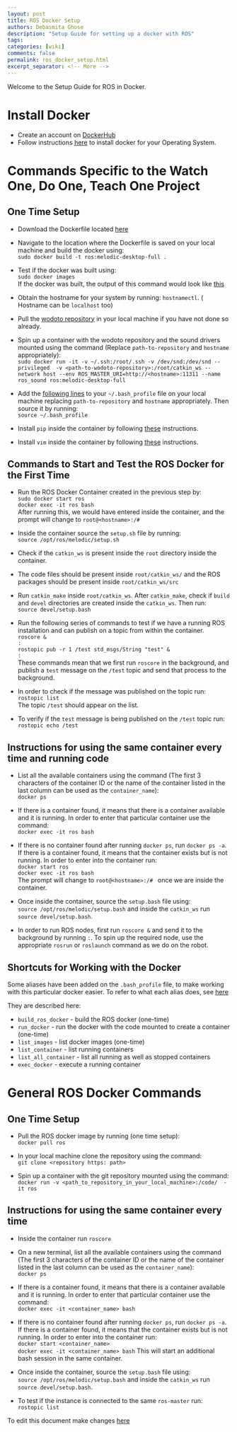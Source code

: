 ```yaml
---
layout: post
title: ROS Docker Setup
authors: Debasmita Ghose
description: "Setup Guide for setting up a docker with ROS"
tags: 
categories: [wiki]
comments: false
permalink: ros_docker_setup.html
excerpt_separator: <!-- More -->
---
```


Welcome to the Setup Guide for ROS in Docker. 

<!-- More -->


# Install Docker
 
- Create an account on [DockerHub](https://hub.docker.com/)
- Follow instructions [here](https://docs.docker.com/get-docker/) to install docker for your Operating System. 


# Commands Specific to the Watch One, Do One, Teach One Project

## One Time Setup

- Download the Dockerfile located [here](https://github.com/ScazLab/wodoto/blob/master/Docker_Files/Dockerfile)

- Navigate to the location where the Dockerfile is saved on your local machine and build the docker using:  
`sudo docker build -t ros:melodic-desktop-full .`

- Test if the docker was built using:  
`sudo docker images`  
If the docker was built, the output of this command would look like [this](https://github.com/ScazLab/ScazLab.github.io/blob/master/images/sudo_docker_images.png)

 
 - Obtain the hostname for your system by running: `hostnamectl`. ( Hostname can be `localhost` too)
 
 - Pull the [wodoto repository](https://github.com/ScazLab/wodoto) in your local machine if you have not done so already. 
 
 - Spin up a container with the wodoto repository and the sound drivers mounted using the command (Replace `path-to-repository` and `hostname` appropriately):  
 `sudo docker run -it -v ~/.ssh:/root/.ssh -v /dev/snd:/dev/snd --privileged  -v <path-to-wodoto-repository>:/root/catkin_ws --network host --env ROS_MASTER_URI=http://<hostname>:11311 --name ros_sound ros:melodic-desktop-full `
 
 - Add the [following lines](https://github.com/ScazLab/wodoto/blob/master/Docker_Files/.bash_profile) to your `~/.bash_profile` file on your local machine replacing `path-to-repository` and `hostname` appropriately. Then source it by running:  
 `source ~/.bash_profile`
 
- Install `pip` inside the container by following [these](https://pip.pypa.io/en/stable/installing/) instructions.

- Install `vim` inside the container by following [these](https://phoenixnap.com/kb/how-to-install-vim-ubuntu) instructions.


## Commands to Start and Test the ROS Docker for the First Time

- Run the ROS Docker Container created in the previous step by:  
`sudo docker start ros`  
`docker exec -it ros bash`  
After running this, we would have entered inside the container, and the prompt will change to `root@<hostname>:/# `

- Inside the container source the `setup.sh` file by running:  
`source /opt/ros/melodic/setup.sh`

- Check if the `catkin_ws` is present inside the `root` directory inside the container. 

- The code files should be present inside `root/catkin_ws/` and the ROS packages should be present inside `root/catkin_ws/src` 

- Run `catkin_make` inside `root/catkin_ws`. After `catkin_make`, check if `build` and `devel` directories are created inside the `catkin_ws`. Then run:  
`source devel/setup.bash`

- Run the following series of commands to test if we have a running ROS installation and can publish on a topic from within the container.  
`roscore &`  
`:`  
`rostopic pub -r 1 /test std_msgs/String "test" &`  
`:`  
These commands mean that we first run `roscore` in the background, and publish a `test` message on the `/test` topic and send that process to the background. 

- In order to check if the message was published on the topic run:  
`rostopic list`  
The topic `/test` should appear on the list. 

- To verify if the `test` message is being published on the `/test` topic run:  
`rostopic echo /test`


## Instructions for using the same container every time and running code

- List all the available containers using the command (The first 3 characters of the container ID or the name of the container listed in the last column can be used as the `container_name`):  
`docker ps`

- If there is a container found, it means that there is a container available and it is running. In order to enter that particular container use the command:   
`docker exec -it ros bash`

- If there is no container found after running `docker ps`, run `docker ps -a`. If there is a container found, it means that the container exists but is not running. In order to enter into the container run:  
`docker start ros`   
`docker exec -it ros bash`  
 The prompt will change to `root@<hostname>:/# ` once we are inside the container. 

- Once inside the container, source the `setup.bash` file using:  
`source /opt/ros/melodic/setup.bash` and inside the `catkin_ws` run `source devel/setup.bash`. 

- In order to run ROS nodes, first run `roscore &` and send it to the background by running `:`. To spin up the required node, use the appropriate `rosrun` or `roslaunch` command as we do on the robot. 

## Shortcuts for Working with the Docker

Some aliases have been added on the `.bash_profile` file, to make working with this particular docker easier. To refer to what each alias does, see [here](https://github.com/ScazLab/wodoto/blob/master/Docker_Files/.bash_profile)

They are described here:

- `build_ros_docker` - build the ROS docker (one-time)
- `run_docker` - run the docker with the code mounted to create a container (one-time)
- `list_images` - list docker images (one-time)
- `list_container` - list running containers
- `list_all_container` - list all running as well as stopped containers
- `exec_docker` - execute a running container


# General ROS Docker Commands

## One Time Setup

- Pull the ROS docker image by running (one time setup):  
`docker pull ros`

- In your local machine clone the repository using the command:  
`git clone <repository https: path>`

- Spin up a container with the git repository mounted using the command:  
`docker run -v <path_to_repository_in_your_local_machine>:/code/  -it ros`

## Instructions for using the same container every time

- Inside the container run `roscore`
 
- On a new terminal, list all the available containers using the command (The first 3 characters of the container ID or the name of the container listed in the last column can be used as the `container_name`):  
`docker ps`

- If there is a container found, it means that there is a container available and it is running. In order to enter that particular container use the command:   
`docker exec -it <container_name> bash`

- If there is no container found after running `docker ps`, run `docker ps -a`. If there is a container found, it means that the container exists but is not running. In order to enter into the container run:  
`docker start <container_name>`   
`docker exec -it <container_name> bash`
This will start an additional bash session in the same container.    

- Once inside the container, source the `setup.bash` file using:  
`source /opt/ros/melodic/setup.bash` and inside the `catkin_ws` run `source devel/setup.bash`.

- To test if the instance is connected to the same `ros-master` run:  
`rostopic list`

To edit this document make changes [here](https://github.com/ScazLab/ScazLab.github.io/blob/master/_posts/2020-05-18-ROS-Docker-Setup.md)


